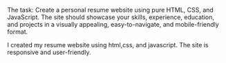 The task:
 Create a personal resume website using pure HTML, CSS, and JavaScript. The site should showcase your skills, experience, education, and projects in a visually appealing, easy-to-navigate, and mobile-friendly format.

 I created my resume website using html,css, and javascript.
 The site is responsive and user-friendly.
